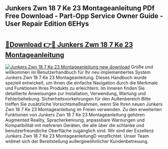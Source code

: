 ## Junkers Zwn 18 7 Ke 23 Montageanleitung PDf Free Download - Part-Opp Service Owner Guide - User Repair Edition 6EHys

# <h2><a href="http://df8drxr.blite.top/?on=Junkers+Zwn+18+7+Ke+23+Montageanleitung">🔗Download 👉🔴 Junkers Zwn 18 7 Ke 23 Montageanleitung</a></h2>

[![Junkers Zwn 18 7 Ke 23 Montageanleitung new download](https://i.imgur.com/lujVjoI.png)](http://df8drxr.blite.top/?on=Junkers+Zwn+18+7+Ke+23+Montageanleitung)
Grüße und willkommen im Benutzerhandbuch für Ihr neu implementiertes System Junkers Zwn 18 7 Ke 23 Montageanleitung. Dieses Handbuch wurde speziell entwickelt, um Ihnen die einfache Navigation durch die Merkmale und Funktionen Ihres Produkts zu erleichtern. Im Inneren finden Sie detaillierte Anweisungen zur Installation, Verwendung, Wartung und Fehlerbehebung. Sicherheitsvorkehrungen für den Außenbereich Bitte treffen Sie zusätzliche Vorsichtsmaßnahmen, wenn Sie Ihren neuen Junkers Zwn 18 7 Ke 23 Montageanleitung im Freien verwenden. Zu den erweiterten Funktionen von Junkers Zwn 18 7 Ke 23 Montageanleitung gehören Augmented Reality, Spracherkennung, anpassbare Warnungen und Kompatibilität mit mehreren Geräten, die alle über die schlanke und benutzerfreundliche Oberfläche zugänglich sind. Wir sind der Exzellenz Junkers Zwn 18 7 Ke 23 MontageanleitungD verpflichtet. Unser Team widmet sich der Bereitstellung außergewöhnlicher Kundenbetreuung.
